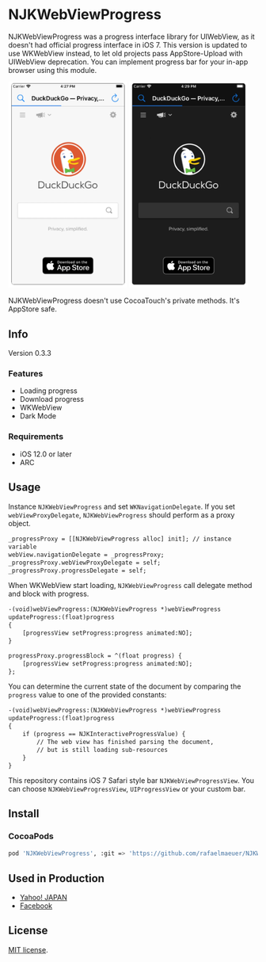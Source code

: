 # NJKWebViewProgress

NJKWebViewProgress was a progress interface library for UIWebView, as it doesn't had official progress interface in iOS 7. This version is updated to use WKWebView instead, to let old projects pass AppStore-Upload with UIWebView deprecation. You can implement progress bar for your in-app browser using this module.

<img src="./DemoApp/Screenshot/NJKProgressLight.png" alt="iOS ScreenShot 1" width="240px" style="width: 240px;" />
<img src="./DemoApp/Screenshot/NJKProgressDark.png" alt="iOS ScreenShot 1" width="240px" style="width: 240px;" />

NJKWebViewProgress doesn't use CocoaTouch's private methods. It's AppStore safe.

## Info

Version 0.3.3

### Features

- Loading progress
- Download progress
- WKWebView
- Dark Mode

### Requirements

- iOS 12.0 or later
- ARC

## Usage

Instance `NJKWebViewProgress` and set `WKNavigationDelegate`. If you set `webViewProxyDelegate`, `NJKWebViewProgress` should perform as a proxy object.

```objc
_progressProxy = [[NJKWebViewProgress alloc] init]; // instance variable
webView.navigationDelegate = _progressProxy;
_progressProxy.webViewProxyDelegate = self;
_progressProxy.progressDelegate = self;
```

When WKWebView start loading, `NJKWebViewProgress` call delegate method and block with progress.

```objc
-(void)webViewProgress:(NJKWebViewProgress *)webViewProgress updateProgress:(float)progress
{
    [progressView setProgress:progress animated:NO];
}
```

```objc
progressProxy.progressBlock = ^(float progress) {
    [progressView setProgress:progress animated:NO];
};
```

You can determine the current state of the document by comparing the `progress` value to one of the provided constants:

```objc
-(void)webViewProgress:(NJKWebViewProgress *)webViewProgress updateProgress:(float)progress
{
    if (progress == NJKInteractiveProgressValue) {
        // The web view has finished parsing the document,
        // but is still loading sub-resources
    }
}
```

This repository contains iOS 7 Safari style bar `NJKWebViewProgressView`. You can choose `NJKWebViewProgressView`, `UIProgressView` or your custom bar.

## Install

### CocoaPods

```sh
pod 'NJKWebViewProgress', :git => 'https://github.com/rafaelmaeuer/NJKWebViewProgress.git'
```

## Used in Production

- [Yahoo! JAPAN](https://itunes.apple.com/app/yahoo!-japan/id299147843?mt=8)
- [Facebook](https://itunes.apple.com/app/facebook/id284882215?mt=8‎)

## License

[Apache]: http://www.apache.org/licenses/LICENSE-2.0
[MIT]: http://www.opensource.org/licenses/mit-license.php
[GPL]: http://www.gnu.org/licenses/gpl.html
[BSD]: http://opensource.org/licenses/bsd-license.php
[MIT license][MIT].
